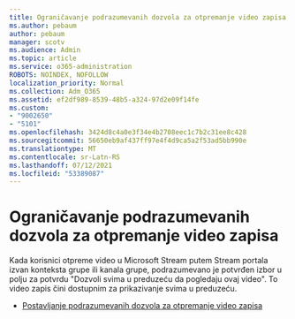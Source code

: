 ```yaml
---
title: Ograničavanje podrazumevanih dozvola za otpremanje video zapisa
ms.author: pebaum
author: pebaum
manager: scotv
ms.audience: Admin
ms.topic: article
ms.service: o365-administration
ROBOTS: NOINDEX, NOFOLLOW
localization_priority: Normal
ms.collection: Adm_O365
ms.assetid: ef2df989-8539-48b5-a324-97d2e09f14fe
ms.custom:
- "9002650"
- "5101"
ms.openlocfilehash: 3424d8c4a0e3f34e4b2708eec1c7b2c31ee8c428
ms.sourcegitcommit: 56650eb9af437ff97e4f4d9ca5a2f53ad5bb990e
ms.translationtype: MT
ms.contentlocale: sr-Latn-RS
ms.lasthandoff: 07/12/2021
ms.locfileid: "53389087"
---
```

# <a name="restrict-default-video-upload-permissions"></a>Ograničavanje podrazumevanih dozvola za otpremanje video zapisa

Kada korisnici otpreme video u Microsoft Stream putem Stream portala izvan konteksta grupe ili kanala grupe, podrazumevano je potvrđen izbor u polju za potvrdu "Dozvoli svima u preduzeću da pogledaju ovaj video". To video zapis čini dostupnim za prikazivanje svima u preduzeću.

- [Postavljanje podrazumevanih dozvola za otpremanje video zapisa](/stream/default-video-permissions)
